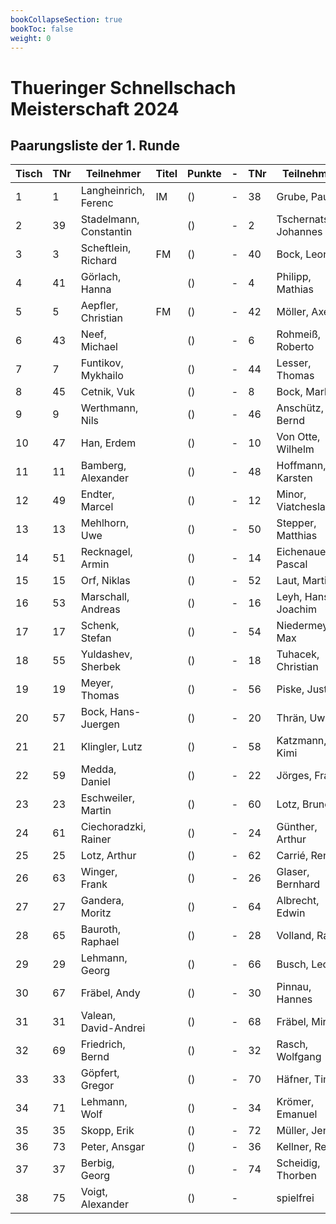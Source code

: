 ```yaml
---
bookCollapseSection: true
bookToc: false
weight: 0
---
```

# Thueringer Schnellschach Meisterschaft 2024

## Paarungsliste der 1. Runde

| Tisch | TNr | Teilnehmer             | Titel | Punkte | - | TNr | Teilnehmer             | Titel | Punkte | Ergebnis |
|-------|-----|------------------------|-------|--------|---|-----|------------------------|-------|--------|----------|
| 1     | 1   | Langheinrich, Ferenc   | IM    | ()     | - | 38  | Grube, Paul            |       | ()     | 1 - 0    |
| 2     | 39  | Stadelmann, Constantin |       | ()     | - | 2   | Tschernatsch, Johannes | FM    | ()     | 0 - 1    |
| 3     | 3   | Scheftlein, Richard    | FM    | ()     | - | 40  | Bock, Leonas           |       | ()     | 1 - 0    |
| 4     | 41  | Görlach, Hanna         |       | ()     | - | 4   | Philipp, Mathias       |       | ()     | 0 - 1    |
| 5     | 5   | Aepfler, Christian     | FM    | ()     | - | 42  | Möller, Axel           |       | ()     | 1 - 0    |
| 6     | 43  | Neef, Michael          |       | ()     | - | 6   | Rohmeiß, Roberto       |       | ()     | 0 - 1    |
| 7     | 7   | Funtikov, Mykhailo     |       | ()     | - | 44  | Lesser, Thomas         |       | ()     | 1 - 0    |
| 8     | 45  | Cetnik, Vuk            |       | ()     | - | 8   | Bock, Marlon           |       | ()     | 1 - 0    |
| 9     | 9   | Werthmann, Nils        |       | ()     | - | 46  | Anschütz, Bernd        |       | ()     | 1 - 0    |
| 10    | 47  | Han, Erdem             |       | ()     | - | 10  | Von Otte, Wilhelm      |       | ()     | 0 - 1    |
| 11    | 11  | Bamberg, Alexander     |       | ()     | - | 48  | Hoffmann, Karsten      |       | ()     | 1 - 0    |
| 12    | 49  | Endter, Marcel         |       | ()     | - | 12  | Minor, Viatcheslav     |       | ()     | 0 - 1    |
| 13    | 13  | Mehlhorn, Uwe          |       | ()     | - | 50  | Stepper, Matthias      |       | ()     | 1 - 0    |
| 14    | 51  | Recknagel, Armin       |       | ()     | - | 14  | Eichenauer, Pascal     |       | ()     | 0 - 1    |
| 15    | 15  | Orf, Niklas            |       | ()     | - | 52  | Laut, Martin           |       | ()     | 1 - 0    |
| 16    | 53  | Marschall, Andreas     |       | ()     | - | 16  | Leyh, Hans-Joachim     |       | ()     | 0 - 1    |
| 17    | 17  | Schenk, Stefan         |       | ()     | - | 54  | Niedermeyer, Max       |       | ()     | 1 - 0    |
| 18    | 55  | Yuldashev, Sherbek     |       | ()     | - | 18  | Tuhacek, Christian     |       | ()     | ½ - ½    |
| 19    | 19  | Meyer, Thomas          |       | ()     | - | 56  | Piske, Justus          |       | ()     | 1 - 0    |
| 20    | 57  | Bock, Hans-Juergen     |       | ()     | - | 20  | Thrän, Uwe             |       | ()     | 0 - 1    |
| 21    | 21  | Klingler, Lutz         |       | ()     | - | 58  | Katzmann, Kimi         | +     | ()     | 1 - 0    |
| 22    | 59  | Medda, Daniel          |       | ()     | - | 22  | Jörges, Frank          |       | ()     | 0 - 1    |
| 23    | 23  | Eschweiler, Martin     |       | ()     | - | 60  | Lotz, Bruno            |       | ()     | ½ - ½    |
| 24    | 61  | Ciechoradzki, Rainer   |       | ()     | - | 24  | Günther, Arthur        |       | ()     | 0 - 1    |
| 25    | 25  | Lotz, Arthur           |       | ()     | - | 62  | Carrié, René           |       | ()     | 1 - 0    |
| 26    | 63  | Winger, Frank          |       | ()     | - | 26  | Glaser, Bernhard       |       | ()     | 0 - 1    |
| 27    | 27  | Gandera, Moritz        |       | ()     | - | 64  | Albrecht, Edwin        |       | ()     | 1 - 0    |
| 28    | 65  | Bauroth, Raphael       |       | ()     | - | 28  | Volland, Ralf          |       | ()     | ½ - ½    |
| 29    | 29  | Lehmann, Georg         |       | ()     | - | 66  | Busch, Leon            |       | ()     | 1 - 0    |
| 30    | 67  | Fräbel, Andy           |       | ()     | - | 30  | Pinnau, Hannes         |       | ()     | 0 - 1    |
| 31    | 31  | Valean, David-Andrei   |       | ()     | - | 68  | Fräbel, Miro           |       | ()     | 1 - 0    |
| 32    | 69  | Friedrich, Bernd       |       | ()     | - | 32  | Rasch, Wolfgang        |       | ()     | 1 - 0    |
| 33    | 33  | Göpfert, Gregor        |       | ()     | - | 70  | Häfner, Tim            |       | ()     | 1 - 0    |
| 34    | 71  | Lehmann, Wolf          |       | ()     | - | 34  | Krömer, Emanuel        |       | ()     | 0 - 1    |
| 35    | 35  | Skopp, Erik            |       | ()     | - | 72  | Müller, Jens           |       | ()     | 1 - 0    |
| 36    | 73  | Peter, Ansgar          |       | ()     | - | 36  | Kellner, Rene          |       | ()     | 0 - 1    |
| 37    | 37  | Berbig, Georg          |       | ()     | - | 74  | Scheidig, Thorben      |       | ()     | 1 - 0    |
| 38    | 75  | Voigt, Alexander       |       | ()     | - |     | spielfrei              |       | ()     | + - -    |